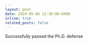 ```yaml
---
layout: post
date: 2024-05-06 12:30:00-0400
inline: true
related_posts: false
---
```


Successfully passed the Ph.D. defense
